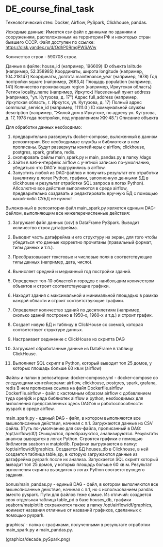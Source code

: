 # DE_course_final_task

Технологический стек:
Docker, Airflow, PySpark, Clickhouse, pandas.


Исходные данные:
Имеется csv файл с данными по зданиям и сооружениям, расположенным на территории РФ и некоторых стран бывшего СССР. 
Файл доступен по ссылке: https://disk.yandex.ru/d/OdhP0RmgPWSAVw

Количество строк - 590708 строк.

Данные в файле:
house_id (например, 196609)  ID объекта 
lalitude (например, 52.358985) Координаты, широта
longitude (например, 104.218147)  Координаты, долгота
maintenance_year (например, 1978)  Год постройки
square (например, 2663,4)  Площадь
population (например, 141)  Количество проживающих
region (например, Иркутская область) Регион
locality_name (например, Иркутск)  Населенный пункт
address (например, "ул. Кутузова, д. 17") Адрес
full_address (например, Иркутская область, г. Иркутск, ул. Кутузова, д. 17)  Полный адрес
communal_service_id (например, 11111.0 ) ID коммунальной службы
description (например, "Жилой дом в Иркутске, по адресу ул. Кутузова, д. 17, 1978 года постройки, под управлением ЖК-48.") Описание объекта



Для обработки данных необходимо:
1. предварительно развернуть docker-compose, выложенный в данном репозитории. Все необходимые службы и библиотеки в нем прописаны.
   Будут развернуты контейнеры с airflow, clickhouse, postgres, spark, grafana, redis.
2. скопировать файлы  main_spark.py и main_pandas.py в папку /dags
3. Зайти в вэб-интерфейс airflow с учетной записью по-умолчанию, убедиться что DAG'и подгрузились в airflow.
4. Запустить любой из DAG-файлов и получить результат его отработки (аналитику в логах Python, графики, заполненную данными БД в clickhouse 
   и результат отработки SQL запроса в логах Python).
   Абсолютно все действия выполняются в среде airflow, предварительно создавать и редактировать вручную БД с помощью какой-либл СУБД не нужно!


Выложенный в репозитории файл main_spark.py является единым DAG-файлом, выполняющим все нижеперечисленные действия:

1. Загружает файл данных (csv) в DataFrame PySpark. Выводит количество строк датафрейма.

2. Выводит часть датафрейма и его структуру на экран, для того чтобы  убедиться что данные корректно прочитаны (правильный формат, типы данных и т.п.).

3. Преобразовывает текстовые и числовые поля в соответствующие типы данных (например, дата, число).

4. Вычисляет средний и медианный год постройки зданий.

5. Определяет топ-10 областей и городов с наибольшим количеством объектов и строит соответствующие графики.

6. Находит здания с максимальной и минимальной площадью в рамках каждой области и строит соответствующие графики.

7. Определяет количество зданий по десятилетиям (например, сколько зданий построено в 1950-х, 1960-х и т.д.) и строит график.

8. Создает новую БД и таблицу в ClickHouse со схемой, которая  соответствует структуре  данных. 

9. Настраивает оединение с ClickHouse из скрипта DAG

10. Загружает обработанные данные из DataFrame в таблицу  ClickHouse.

11. Выполняет SQL скрипт в Python, который выводит топ 25 домов, у которых площадь больше 60 кв.м (airflow)




Файлы и папки в репозитории:
docker-compose.yml  - docker-compose со следующими контейнерами: airflow, clickhouse, postgres, spark, grafana, redis
					 В нем прописана ссылка на файл Dockerfile.airflow 
Dockerfile.airflow -  файл с  кастомным образом airflow с добавлением туда openjdk и ряда библиотек airflow и python, необходимых
					 для выполнения представленных здесь DAG'ов и работоспособности pyspark в среде airflow.

main_spark.py  - единый DAG - файл, в котором выполняются все вышеописанные действия, начиная с п.1. Загружаются данные из CSV файла. 
				(Путь по-умолчанию для csv-файла, прописанный в DAG: /opt/airflow/df/)
		        Очищаются, преобразуются, анализируются. Результаты анализа выводятся в логах Python. Строятся графики с помощью библиотек seaborn и matplotlib.
		        Графики выгружаются в папку: /opt/airflow/df/graphics.
		        Создается БД houses_db в Clickhouse, в ней создается таблица table_sp, в которую загружаются данные из датафрейма pyspark после их анализа.
		        Запускается SQL скрипт который выводит топ 25 домов, у которых площадь больше 60 кв.м. Результат выполнения скрипта выводится в логах Python соответствующего задания.

bonus/main_pandas.py - единый DAG - файл, в котором выполняются все вышеописанные действия, начиная с п.1, но с использованием pandas вместо pyspark. 
				 Пути для файлов теже самые.
				 Из отличий: создается своя отдельная таблица table_pd в базе houses_db, графики seaborn/matplotlib сохраняются также в папку /opt/airflow/df/graphics, 
				 ноимеют названия отличные от названий графиков, сделанных с помощью pyspark.

graphics/ - папка с графиками, полученными в результате отработки main_spark.py и main_pandas.py.

(graphics/decade_pySpark.png)

